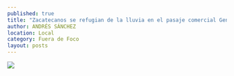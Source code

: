 ```yaml
---
published: true
title: "Zacatecanos se refugian de la lluvia en el pasaje comercial Genaro Codina, a un costado de la plaza homónima"
author: ANDRÉS SÁNCHEZ
location: Local
category: Fuera de Foco
layout: posts
---
```


![](http://i.imgur.com/bF78xlCm.jpg)
